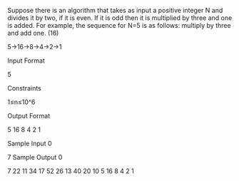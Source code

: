 Suppose there is an algorithm that takes as input a positive integer N and divides it by two, if it is even. If it is odd then it is multiplied by three and one is added. For example, the sequence for N=5 is as follows: multiply by three and add one. (16)

5->16->8->4->2->1

Input Format

5

Constraints

1≤n≤10^6

Output Format

5 16 8 4 2 1

Sample Input 0

7
Sample Output 0

7 22 11 34 17 52 26 13 40 20 10 5 16 8 4 2 1 
